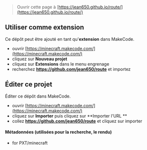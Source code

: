 
> Ouvrir cette page à [https://jean650.github.io/route/](https://jean650.github.io/route/)

## Utiliser comme extension

Ce dépôt peut être ajouté en tant qu'**extension** dans MakeCode.

* ouvrir [https://minecraft.makecode.com/](https://minecraft.makecode.com/)
* cliquez sur **Nouveau projet**
* cliquez sur **Extensions** dans le menu engrenage
* recherchez **https://github.com/jean650/route** et importez

## Éditer ce projet

Éditer ce dépôt dans MakeCode.

* ouvrir [https://minecraft.makecode.com/](https://minecraft.makecode.com/)
* cliquez sur **Importer** puis cliquez sur **Importer l'URL **
* collez **https://github.com/jean650/route** et cliquez sur importer

#### Métadonnées (utilisées pour la recherche, le rendu)

* for PXT/minecraft
<script src="https://makecode.com/gh-pages-embed.js"></script><script>makeCodeRender("{{ site.makecode.home_url }}", "{{ site.github.owner_name }}/{{ site.github.repository_name }}");</script>
